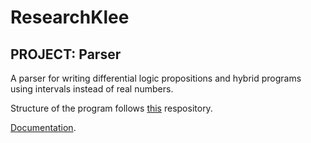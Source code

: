 # ResearchKlee

## PROJECT: Parser
A parser for writing differential logic propositions and hybrid programs using intervals instead of real numbers.

Structure of the program follows [this](https://github.com/davidcallanan/py-myopl-code) respository.

[Documentation](https://jaimepsantos.github.io/ResearchKlee/Documentation).
